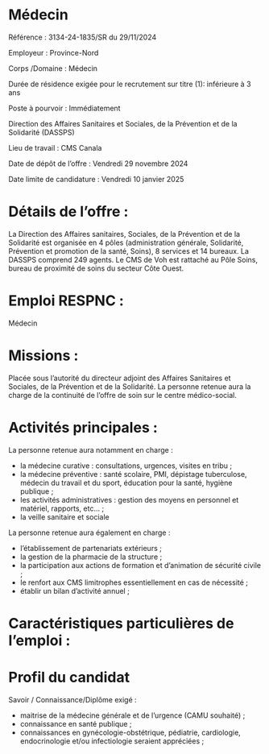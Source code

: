 # Médecin

Référence : 3134-24-1835/SR du 29/11/2024

Employeur : Province-Nord

Corps /Domaine : Médecin

Durée de résidence exigée pour le recrutement sur titre (1): inférieure à 3 ans

Poste à pourvoir : Immédiatement

Direction des Affaires Sanitaires et Sociales, de la Prévention et de la Solidarité (DASSPS)

Lieu de travail : CMS Canala

Date de dépôt de l’offre : Vendredi 29 novembre 2024

Date limite de candidature : Vendredi 10 janvier 2025

# Détails de l’offre :

La Direction des Affaires sanitaires, Sociales, de la Prévention et de la Solidarité est organisée en 4 pôles (administration générale, Solidarité, Prévention et promotion de la santé, Soins), 8 services et 14 bureaux. La DASSPS comprend 249 agents. Le CMS de Voh est rattaché au Pôle Soins, bureau de proximité de soins du secteur Côte Ouest.

# Emploi RESPNC :

Médecin

# Missions :

Placée sous l’autorité du directeur adjoint des Affaires Sanitaires et Sociales, de la Prévention et de la Solidarité. La personne retenue aura la charge de la continuité de l’offre de soin sur le centre médico-social.

# Activités principales :

La personne retenue aura notamment en charge :

- la médecine curative : consultations, urgences, visites en tribu ;
- la médecine préventive : santé scolaire, PMI, dépistage tuberculose, médecin du travail et du sport, éducation pour la santé, hygiène publique ;
- les activités administratives : gestion des moyens en personnel et matériel, rapports, etc… ;
- la veille sanitaire et sociale

La personne retenue aura également en charge :

- l’établissement de partenariats extérieurs ;
- la gestion de la pharmacie de la structure ;
- la participation aux actions de formation et d’animation de sécurité civile ;
- le renfort aux CMS limitrophes essentiellement en cas de nécessité ;
- établir un bilan d’activité annuel ;

# Caractéristiques particulières de l’emploi :

# Profil du candidat

Savoir / Connaissance/Diplôme exigé :

- maitrise de la médecine générale et de l’urgence (CAMU souhaité) ;
- connaissance en santé publique ;
- connaissances en gynécologie-obstétrique, pédiatrie, cardiologie, endocrinologie et/ou infectiologie seraient appréciées ;